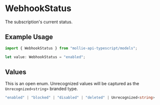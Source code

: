 # WebhookStatus

The subscription's current status.

## Example Usage

```typescript
import { WebhookStatus } from "mollie-api-typescript/models";

let value: WebhookStatus = "enabled";
```

## Values

This is an open enum. Unrecognized values will be captured as the `Unrecognized<string>` branded type.

```typescript
"enabled" | "blocked" | "disabled" | "deleted" | Unrecognized<string>
```